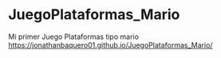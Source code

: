 # JuegoPlataformas_Mario
Mi primer Juego Plataformas tipo mario
https://jonathanbaquero01.github.io/JuegoPlataformas_Mario/
